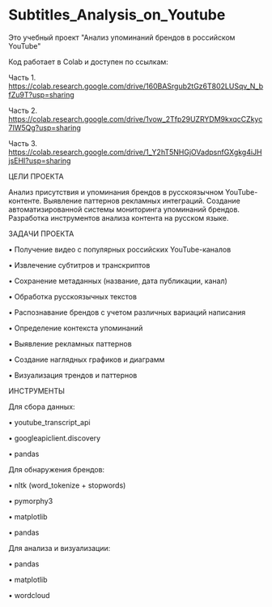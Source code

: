 # Subtitles_Analysis_on_Youtube
Это учебный проект "Анализ упоминаний брендов в российском YouTube"


Код работает в Colab и доступен по ссылкам:

Часть 1. https://colab.research.google.com/drive/160BASrgub2tGz6T802LUSqv_N_bfZu9T?usp=sharing

Часть 2. https://colab.research.google.com/drive/1vow_2Tfp29UZRYDM9kxqcCZkyc7IW5Qg?usp=sharing

Часть 3. https://colab.research.google.com/drive/1_Y2hT5NHGjOVadpsnfGXgkg4iJHjsEHI?usp=sharing


ЦЕЛИ ПРОЕКТА

Анализ присутствия и упоминания брендов в русскоязычном YouTube-контенте. Выявление паттернов рекламных интеграций. Создание автоматизированной системы мониторинга упоминаний брендов. Разработка инструментов анализа контента на русском языке.


ЗАДАЧИ ПРОЕКТА

•	Получение видео с популярных российских YouTube-каналов

•	Извлечение субтитров и транскриптов

•	Сохранение метаданных (название, дата публикации, канал)

•	Обработка русскоязычных текстов

•	Распознавание брендов с учетом различных вариаций написания

•	Определение контекста упоминаний

•	Выявление рекламных паттернов

•	Создание наглядных графиков и диаграмм

•	Визуализация трендов и паттернов


ИНСТРУМЕНТЫ


Для сбора данных:

•	youtube_transcript_api

•	googleapiclient.discovery

•	pandas


Для обнаружения брендов:

•	nltk (word_tokenize + stopwords)

•	pymorphy3

•	matplotlib

•	pandas


Для анализа и визуализации:

•	pandas

•	matplotlib

•	wordcloud


